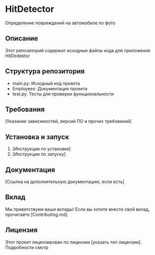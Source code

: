 # HitDetector

Определение повреждений на автомобиле по фото

## Описание

Этот репозиторий содержит исходные файлы кода для приложения HitDedektor

## Структура репозитория

- main.py: Исходный код проекта
- Employees: Документация проекта
- test.py: Тесты для проверки функциональности

## Требования

[Указание зависимостей, версий ПО и прочих требований]

## Установка и запуск

1. [Инструкции по установке]
2. [Инструкции по запуску]

## Документация

[Ссылка на дополнительную документацию, если есть]

## Вклад

Мы приветствуем ваши вклады! Если вы хотите внести свой вклад, прочитайте [Contributing.md].

## Лицензия

Этот проект лицензирован по лицензии [указать тип лицензии]. Подробности смотр
